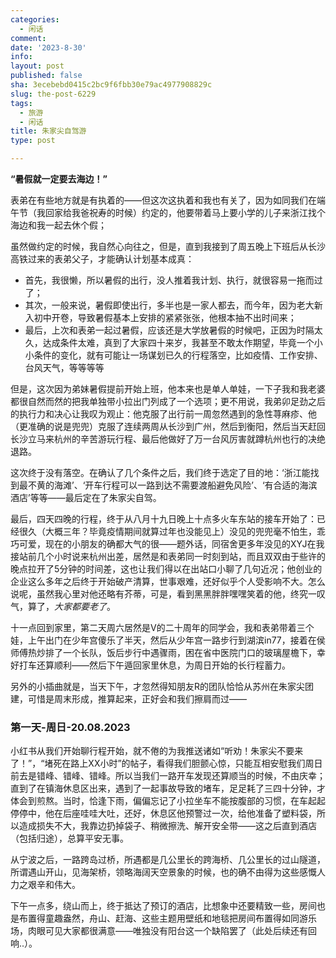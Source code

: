```yaml
---
categories:
  - 闲话
comment: 
date: '2023-8-30'
info: 
layout: post
published: false
sha: 3ecebebd0415c2bc9f6fbb30e79ac4977908829c
slug: the-post-6229
tags:
  - 旅游
  - 闲话
title: 朱家尖自驾游
type: post

---
```

**“暑假就一定要去海边！”**

表弟在有些地方就是有执着的——但这次这执着和我也有关了，因为如同我们在端午节（我回家给我爸祝寿的时候）约定的，他要带着马上要小学的儿子来浙江找个海边和我一起去休个假；

虽然做约定的时候，我自然心向往之，但是，直到我接到了周五晚上下班后从长沙高铁过来的表弟父子，才能确认计划基本成真：

- 首先，我很懒，所以暑假的出行，没人推着我计划、执行，就很容易一拖而过了；
- 其次，一般来说，暑假即使出行，多半也是一家人都去，而今年，因为老大新入初中开卷，导致暑假基本上安排的紧紧张张，他根本抽不出时间来；
- 最后，上次和表弟一起过暑假，应该还是大学放暑假的时候吧，正因为时隔太久，达成条件太难，真到了大家四十来岁，我甚至不敢太作期望，毕竟一个小小条件的变化，就有可能让一场谋划已久的行程落空，比如疫情、工作安排、台风天气，等等等等

但是，这次因为弟妹暑假提前开始上班，他本来也是单人单娃，一下子我和我老婆都很自然而然的把我单独带小拉出门列成了一个选项；更不用说，我弟卯足劲之后的执行力和决心让我叹为观止：他克服了出行前一周忽然遇到的急性荨麻疹、他（更准确的说是兜兜）克服了连续两周从长沙到广州，然后到衡阳，然后当天赶回长沙立马来杭州的辛苦游玩行程、最后他做好了万一台风厉害就蹲杭州也行的决绝退路。

这次终于没有落空。在确认了几个条件之后，我们终于选定了目的地：‘浙江能找到最不黄的海滩’、‘开车行程可以一路到达不需要渡船避免风险’、‘有合适的海滨酒店’等等——最后定在了朱家尖自驾。

最后，四天四晚的行程，终于从八月十九日晚上十点多火车东站的接车开始了：已经很久（大概三年？毕竟疫情期间就算过年也没能见上）没见的兜兜毫不怕生，乖巧可爱，现在的小朋友的确都大气的很——题外话，同宿舍更多年没见的XYJ在我接站前几个小时说来杭州出差，居然是和表弟同一时刻到站，而且双双由于些许的晚点拉开了5分钟的时间差，这也让我们得以在出站口小聊了几句近况；他创业的企业这么多年之后终于开始破产清算，世事艰难，还好似乎个人受影响不大。怎么说呢，虽然我心里对他还略有芥蒂，可是，看到黑黑胖胖嘿嘿笑着的他，终究一叹气，算了，*大家都要老了*。

十一点回到家里，第二天周六居然是V的二十周年的同学会，我和表弟带着三个娃，上午出门在少年宫傻乐了半天，然后从少年宫一路步行到湖滨in77，接着在侯师傅热炒排了一个长队，饭后步行中遇骤雨，困在省中医院门口的玻璃屋檐下，幸好打车还算顺利——然后下午遁回家里休息，为周日开始的长行程蓄力。

另外的小插曲就是，当天下午，才忽然得知朋友R的团队恰恰从苏州在朱家尖团建，可惜是周末形成，推算起来，正好会和我们擦肩而过——

### 第一天-周日-20.08.2023

小红书从我们开始聊行程开始，就不倦的为我推送诸如“听劝！朱家尖不要来了！”，“堵死在路上XX小时”的帖子，看得我们胆颤心惊，只能互相安慰我们周日前去是错峰、错峰、错峰。所以当我们一路开车发现还算顺当的时候，不由庆幸；直到了在镇海休息区出来，遇到了一起事故导致的堵车，足足耗了三四十分钟，才体会到煎熬。当时，恰逢下雨，偏偏忘记了小拉坐车不能按腹部的习惯，在车起起停停中，他在后座哇哇大吐，还好，休息区他预警过一次，给他准备了塑料袋，所以造成损失不大，我靠边扔掉袋子、稍微擦洗、解开安全带——这之后直到酒店（包括归途），总算平安无事。

从宁波之后，一路跨岛过桥，所遇都是几公里长的跨海桥、几公里长的过山隧道，所谓遇山开山，见海架桥，领略海阔天空景象的时候，也的确不由得为这些感慨人力之艰辛和伟大。

下午一点多，绕山而上，终于抵达了预订的酒店，比想象中还要精致一些，房间也是布置得童趣盎然，舟山、赶海、这些主题用壁纸和地毯把房间布置得如同游乐场，肉眼可见大家都很满意——唯独没有阳台这一个缺陷罢了（此处后续还有回响..）。


